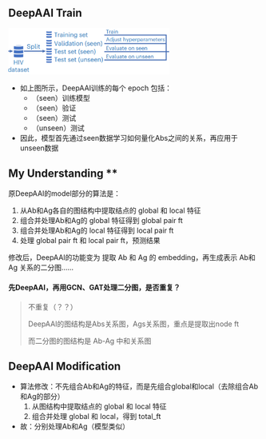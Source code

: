 ## DeepAAI Train

<img src="./assets/image-20240717113355848.png" alt="image-20240717113355848" style="zoom:67%;" />

* 如上图所示，DeepAAI训练的每个 epoch 包括：
  * （seen）训练模型
  * （seen）验证
  * （seen）测试
  * （unseen）测试
* 因此，模型首先通过seen数据学习如何量化Abs之间的关系，再应用于unseen数据



## My Understanding **

原DeepAAI的model部分的算法是：

1. 从Ab和Ag各自的图结构中提取结点的 global 和 local 特征
2. 组合并处理Ab和Ag的 global 特征得到 global pair ft
3. 组合并处理Ab和Ag的 local 特征得到 local pair ft
4. 处理 global pair ft 和 local pair ft，预测结果

修改后，DeepAAI的功能变为 提取 Ab 和 Ag 的 embedding，再生成表示 Ab和Ag 关系的二分图……

#### 先DeepAAI，再用GCN、GAT处理二分图，是否重复？

> 不重复（？？）
>
> DeepAAI的图结构是Abs关系图，Ags关系图，重点是提取出node ft
>
> 而二分图的图结构是 Ab-Ag 中和关系图



## DeepAAI Modification

* 算法修改：不先组合Ab和Ag的特征，而是先组合global和local（去除组合Ab和Ag的部分）
  1. 从图结构中提取结点的 global 和 local 特征
  2. 组合并处理 global 和 local，得到 total_ft
* 故：分别处理Ab和Ag（模型类似）
